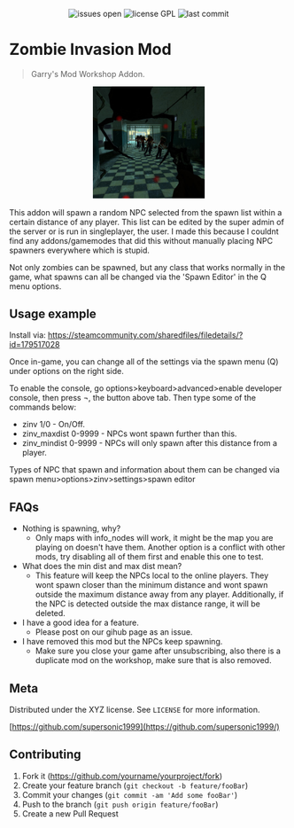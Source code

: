<p align="center">
  <img src="https://img.shields.io/github/issues/supersonic1999/zombieinvasion" alt="issues open"/>
  <img src="https://img.shields.io/github/license/supersonic1999/zombieinvasion" alt="license GPL"/></a>
  <img src="https://img.shields.io/github/last-commit/supersonic1999/zombieinvasion" alt="last commit"/>
</p>

# Zombie Invasion Mod
> Garry's Mod Workshop Addon.
<p align="center">
  <img width="40%"src="https://github.com/supersonic1999/ZombieInvasion/blob/master/header.jpg" alt="Material Bread logo">
</p>

This addon will spawn a random NPC selected from the spawn list within a certain distance of any player. This list can be edited by the super admin of the server or is run in singleplayer, the user.
I made this because I couldnt find any addons/gamemodes that did this without manually placing NPC spawners everywhere which is stupid.

Not only zombies can be spawned, but any class that works normally in the game, what spawns can all be changed via the 'Spawn Editor' in the Q menu options.

## Usage example

Install via: https://steamcommunity.com/sharedfiles/filedetails/?id=179517028

Once in-game, you can change all of the settings via the spawn menu (Q) under options on the right side.

To enable the console, go options>keyboard>advanced>enable developer console, then press ¬, the button above tab. Then type some of the commands below:

* zinv 1/0 - On/Off.
* zinv_maxdist 0-9999 - NPCs wont spawn further than this.
* zinv_mindist 0-9999 - NPCs will only spawn after this distance from a player.

Types of NPC that spawn and information about them can be changed via spawn menu>options>zinv>settings>spawn editor

## FAQs

* Nothing is spawning, why?
    * Only maps with info_nodes will work, it might be the map you are playing on doesn't have them. Another option is a conflict with other mods, try disabling all of them first and enable this one to test.
* What does the min dist and max dist mean?
    * This feature will keep the NPCs local to the online players. They wont spawn closer than the minimum distance and wont spawn outside the maximum distance away from any player. Additionally, if the NPC is detected outside the max distance range, it will be deleted.
* I have a good idea for a feature.
    * Please post on our gihub page as an issue.
* I have removed this mod but the NPCs keep spawning.
    * Make sure you close your game after unsubscribing, also there is a duplicate mod on the workshop, make sure that is also removed.

## Meta

Distributed under the XYZ license. See ``LICENSE`` for more information.

[https://github.com/supersonic1999](https://github.com/supersonic1999/)

## Contributing

1. Fork it (<https://github.com/yourname/yourproject/fork>)
2. Create your feature branch (`git checkout -b feature/fooBar`)
3. Commit your changes (`git commit -am 'Add some fooBar'`)
4. Push to the branch (`git push origin feature/fooBar`)
5. Create a new Pull Request
